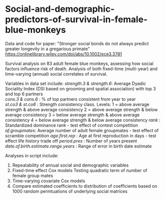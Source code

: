 # Social-and-demographic-predictors-of-survival-in-female-blue-monkeys
Data and code for paper: "Stronger social bonds do not always predict greater longevity in a gregarious primate"
https://onlinelibrary.wiley.com/doi/abs/10.1002/ece3.3781

Survival analysis on 83 adult female blue monkeys, assessing how social factors influence risk of death.
Analysis of both fixed-time (multi-year) and time-varying (annual) social correlates of survival.

Variables in data set include:
*strength.3 & strength.6*: Average Dyadic Sociality Index (DSI based on grooming and spatial association) with top 3 and top 6 partners\
*cons.3 & cons.6* : % of top partners consistent from year to year\
*st.co3 & st.co6* : Strength consistency class. Levels:
  1 = above average strength & above average consistency
  2 = above average strength & below average consistency
  3 = below average strength & above average consistency
  4 = below average strength & below average consistency
 *rank* : Standardized dominance rank - test effect of contest competition
 *af.groupmates*: Average number of adult female groupmates - test effect of scramble competition
 *age.first.rep* : Age at first reproduction in days - test effect life history trade off
 *period.pres* : Number of years present
 *date.of.birth.estimate.range.years* : Range of error in birth date estimate
 
 Analyses in script include:
 1. Repeatability of annual social and demographic variables
 2. Fixed-time effect Cox models
    Testing quadratic term of number of female group mates
 3. Time-varying covariate Cox models
 4. Compare estimated coefficients to distribution of coefficients based on 1000 random permtuations of underlying social matrices

